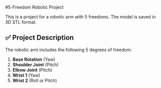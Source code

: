 #5-Freedom Robotic Project

This is a project for a robotic arm with 5 freedoms. The model is saved in 3D STL format.

## ✅ Project Description

The robotic arm includes the following 5 degrees of freedom:
1. **Base Rotation** (Yaw)
2. **Shoulder Joint** (Pitch)
3. **Elbow Joint** (Pitch)
4. **Wrist 1** (Yaw)
5. **Wrist 2** (Roll or Pitch)

